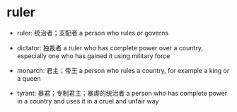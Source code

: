 # ruler

- ruler: 统治者；支配者 a person who rules or governs

- dictator: 独裁者 a ruler who has complete power over a country, especially one who has gained it using military force
- monarch: 君主；帝王 a person who rules a country, for example a king or a queen
- tyrant: 暴君；专制君主；暴虐的统治者 a person who has complete power in a country and uses it in a cruel and unfair way

